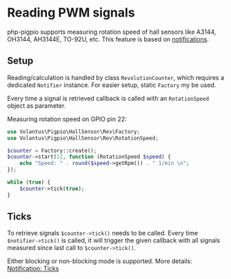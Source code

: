 # Reading PWM signals
php-pigpio supports measuring rotation speed of hall sensors like A3144, OH3144, AH3144E, TO-92U, etc. This feature is based on [notifications](https://github.com/Volantus/php-pigpio/blob/master/docs/notifications.md).

## Setup
Reading/calculation is handled by class `RevolutionCounter`, which requires a dedicated `Notifier` instance.
For easier setup, static `Factory` my be used.

Every time a signal is retrieved callback is called with an `RotationSpeed` object as parameter.

Measuring rotation speed on GPIO pin 22:
````php
use Volantus\Pigpio\HallSensor\Rev\Factory;
use Volantus\Pigpio\HallSensor\Rev\RotationSpeed;

$counter = Factory::create();
$counter->start(22, function (RotationSpeed $speed) {
    echo "Speed: " . round($speed->getRpm()) . " 1/min \n";
});

while (true) {
    $counter->tick(true);
}
````

## Ticks
To retrieve signals `$counter->tick()` needs to be called.
Every time `$notifier->tick()` is called, it will trigger the given callback with all signals measured since last call to `$counter->tick()`.

Either blocking or non-blocking mode is supported. More details: [Notification: Ticks](https://github.com/Volantus/php-pigpio/blob/master/docs/notifications.md#ticks)

